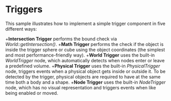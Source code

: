 # Triggers

This sample illustrates how to implement a simple trigger component in five different ways:

+**Intersection Trigger** performs the bound check via *World::getIntersection()*.
+**Math Trigger** performs the check if the object is inside the trigger sphere or cube using the object coordinates (the simplest and most performance-friendly way).
+**World Trigger** uses the built-in *WorldTrigger* node, which automatically detects when nodes enter or leave a predefined volume.
+**Physical Trigger** uses the built-in *PhysicalTrigger* node, triggers events when a physical object gets inside or outside it. To be detected by the trigger, physical objects are required to have at the same time both a body and a shape.
+**Node Trigger** uses the built-in *NodeTrigger* node, which has no visual representation and triggers events when like being enabled or moved.